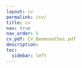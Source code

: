 ```yaml
---
layout: cv
permalink: /cv/
title: cv
nav: true
nav_order: 5
cv_pdf: CV_BeomseoChoi.pdf
description: 
toc:
  sidebar: left
---
```


